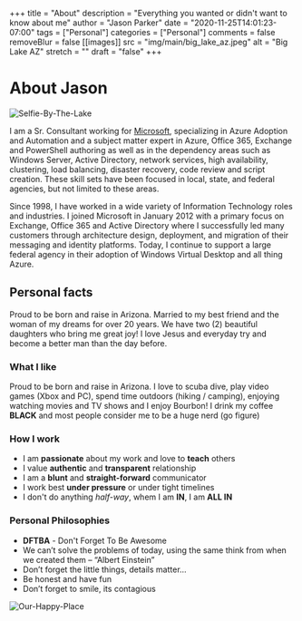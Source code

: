 +++
title = "About"
description = "Everything you wanted or didn't want to know about me"
author = "Jason Parker"
date = "2020-11-25T14:01:23-07:00"
tags = ["Personal"]
categories = ["Personal"]
comments = false
removeBlur = false
[[images]]
  src = "img/main/big_lake_az.jpeg"
  alt = "Big Lake AZ"
  stretch = ""
draft = "false"
+++

# About Jason

![Selfie-By-The-Lake](../img/main/selfie_by_the_lake_bw_small.jpg)

I am a Sr. Consultant working for [Microsoft](www.microsoft.com), specializing in Azure Adoption and Automation and a subject matter expert in Azure, Office 365, Exchange and PowerShell authoring as well as in the dependency areas such as Windows Server, Active Directory, network services, high availability, clustering, load balancing, disaster recovery, code review and script creation.  These skill sets have been focused in local, state, and federal agencies, but not limited to these areas.

Since 1998, I have worked in a wide variety of Information Technology roles and industries.  I joined Microsoft in January 2012 with a primary focus on Exchange, Office 365 and Active Directory where I successfully led many customers through architecture design, deployment, and migration of their messaging and identity platforms.  Today, I continue to support a large federal agency in their adoption of Windows Virtual Desktop and all thing Azure.

## Personal facts

Proud to be born and raise in Arizona. Married to my best friend and the woman of my dreams for over 20 years.  We have two (2) beautiful daughters who bring me great joy! I love Jesus and everyday try and become a better man than the day before.

### What I like

Proud to be born and raise in Arizona. I love to scuba dive, play video games (Xbox and PC), spend time outdoors (hiking / camping), enjoying watching movies and TV shows and I enjoy Bourbon! I drink my coffee **BLACK** and most people consider me to be a huge nerd (go figure)

### How I work

- I am **passionate** about my work and love to **teach** others
- I value **authentic** and **transparent** relationship
- I am a **blunt** and **straight-forward** communicator
- I work best **under pressure** or under tight timelines
- I don't do anything *half-way*, whem I am **IN**, I am **ALL IN**

### Personal Philosophies

- **DFTBA** - Don't Forget To Be Awesome
- We can’t solve the problems of today, using the same think from when we created them – “Albert Einstein”
- Don’t forget the little things, details matter…
- Be honest and have fun
- Don’t forget to smile, its contagious

![Our-Happy-Place](../img/main/maui_anniversary.jpg)